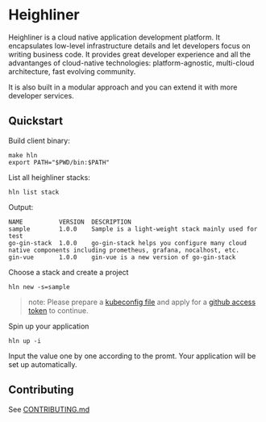 # Heighliner

Heighliner is a cloud native application development platform.
It encapsulates low-level infrastructure details and let developers focus on writing business code.
It provides great developer experience and all the advantanges of cloud-native technologies:
platform-agnostic, multi-cloud architecture, fast evolving community.

It is also built in a modular approach and you can extend it with more developer services.

## Quickstart

Build client binary:

```shell
make hln
export PATH="$PWD/bin:$PATH"
```

List all heighliner stacks:

```shell
hln list stack
```

Output:

```shell
NAME          VERSION  DESCRIPTION
sample        1.0.0    Sample is a light-weight stack mainly used for test
go-gin-stack  1.0.0    go-gin-stack helps you configure many cloud native components including prometheus, grafana, nocalhost, etc.
gin-vue       1.0.0    gin-vue is a new version of go-gin-stack
```

Choose a stack and create a project

```shell
hln new -s=sample
```

> note: Please prepare a [kubeconfig file](https://rancher.com/docs/rke/latest/en/kubeconfig/) and apply for a [github access token](https://github.com/settings/tokens) to continue.

Spin up your application

```shell
hln up -i
```

Input the value one by one according to the promt. Your application will be set up automatically.

## Contributing

See [CONTRIBUTING.md](CONTRIBUTING.md)
